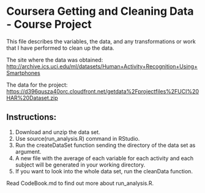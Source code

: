 # Coursera Getting and Cleaning Data - Course Project
 
This file describes the variables, the data, and any transformations or work that I have performed to clean up the data.

The site where the data was obtained:
http://archive.ics.uci.edu/ml/datasets/Human+Activity+Recognition+Using+Smartphones

The data for the project:
https://d396qusza40orc.cloudfront.net/getdata%2Fprojectfiles%2FUCI%20HAR%20Dataset.zip

## Instructions:

1. Download and unzip the data set.
2. Use source(run_analysis.R) command in RStudio.
3. Run the createDataSet function sending the directory of the data set as argument.
4. A new file with the average of each variable for each activity and each subject will be generated in your working directory.
5. If you want to look into the whole data set, run the cleanData function.

Read CodeBook.md to find out more about run_analysis.R.
